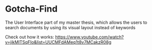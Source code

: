 Gotcha-Find
===========

The User Interface part of my master thesis, which allows the users to search documents by using its visual layout instead of keywords

Check out how it works:
https://www.youtube.com/watch?v=jikMlTSqFIo&list=UUCMFdAMeq1t8v7MCakzR08g
